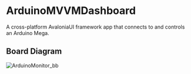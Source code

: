 # ArduinoMVVMDashboard
A cross-platform AvaloniaUI framework app that connects to and controls an Arduino Mega.

## Board Diagram

![ArduinoMonitor_bb](https://user-images.githubusercontent.com/16778828/110229295-62c34e80-7ed6-11eb-84c9-bcf18a295495.png)
